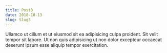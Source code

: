 ```yaml
---
title: Post3
date: 2018-10-13
slug: Slug3
---
```


Ullamco ut cillum et ut eiusmod sit ea adipisicing culpa proident. Sit velit tempor sit labore. Ut non quis adipisicing ut non dolor excepteur occaecat deserunt ipsum esse aliquip tempor exercitation.
